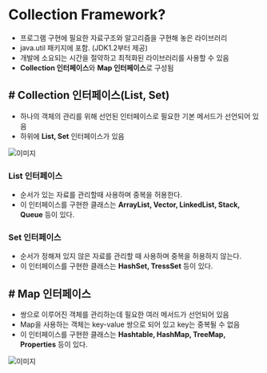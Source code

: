 # Collection Framework?

- 프로그램 구현에 필요한 자료구조와 알고리즘을 구현해 놓은 라이브러리
- java.util 패키지에 포함. (JDK1.2부터 제공)
- 개발에 소요되는 시간을 절약하고 최적화된 라이브러리를 사용할 수 있음
- **Collection 인터페이스**와 **Map 인터페이스**로 구성됨

## # Collection 인터페이스(List, Set)

- 하나의 객체의 관리를 위해 선언된 인터페이스로 필요한 기본 메서드가 선언되어 있음
- 하위에 **List, Set** 인터페이스가 있음

![이미지](https://github.com/heoseongh/asserts/blob/master/img/java/2020-10-07-collection-1.png?raw=true)

### List 인터페이스

- 순서가 있는 자료를 관리할때 사용하며 중복을 허용한다.
- 이 인터페이스를 구현한 클래스는 **ArrayList, Vector, LinkedList, Stack, Queue** 등이 있다.

### Set 인터페이스

- 순서가 정해져 있지 않은 자료를 관리할 때 사용하며 중복을 허용하지 않는다.
- 이 인터페이스를 구현한 클래스는 **HashSet, TressSet** 등이 있다.



## # Map 인터페이스

- 쌍으로 이루어진 객체를 관리하는데 필요한 여러 메서드가 선언되어 있음
- Map을 사용하는 객체는 key-value 쌍으로 되어 있고 key는 중복될 수 없음
- 이 인터페이스를 구현한 클래스는 **Hashtable, HashMap, TreeMap, Properties** 등이 있다.

![이미지](https://github.com/heoseongh/asserts/blob/master/img/java/2020-10-07-map-3.png?raw=true)